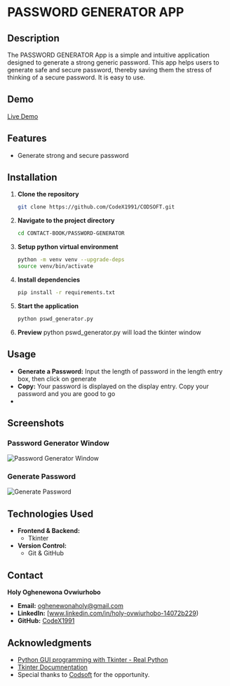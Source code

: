 # PASSWORD GENERATOR APP
## Description
The PASSWORD GENERATOR App is a simple and intuitive application designed to generate a strong generic password.
This app helps users to generate safe and secure password, thereby saving them the stress of thinking of a secure
password. It is easy to use.
## Demo
[Live Demo](https://youtu.be/LXI5H_djPAs)

## Features
- Generate strong and secure password

## Installation
1. **Clone the repository**
   ```bash
   git clone https://github.com/CodeX1991/CODSOFT.git
2. **Navigate to the project directory**
   ```bash
   cd CONTACT-BOOK/PASSWORD-GENERATOR
3. **Setup python virtual environment**
   ```bash
   python -m venv venv --upgrade-deps
   source venv/bin/activate
4. **Install dependencies**
   ```bash
   pip install -r requirements.txt
5. **Start the application**
   ```bash
   python pswd_generator.py
6. **Preview**
   python pswd_generator.py will load the tkinter window
## Usage
- **Generate a Password:** Input the length of password in the length entry box, then click on generate
- **Copy:** Your password is displayed on the display entry. Copy your password and you are good to go
- 
## Screenshots

### Password Generator Window
![Password Generator Window](https://github.com/CodeX1991/CODSOFT/blob/main/PASSWORD-GENERATOR/Images/pswd_generator_home_page.png)

### Generate Password
![Generate Password](https://github.com/CodeX1991/CODSOFT/blob/main/PASSWORD-GENERATOR/Images/pswd_generator.png)

## Technologies Used
- **Frontend & Backend:**
  - Tkinter
- **Version Control:**
  - Git & GitHub

## Contact
**Holy Oghenewona Ovwiurhobo**
- **Email:** oghenewonaholy@gmail.com
- **LinkedIn:** [www.linkedin.com/in/holy-ovwiurhobo-14072b229)
- **GitHub:** [CodeX1991](https://github.com/CodeX1991)

## Acknowledgments
- [Python GUI programming with Tkinter - Real Python](https://realpython.com/python-gui-tkinter/)
- [Tkinter Documnentation](https://docs.python.org/3/library/tkinter.html)
- Special thanks to [Codsoft](https://www.codsoft.in/) for the opportunity.
